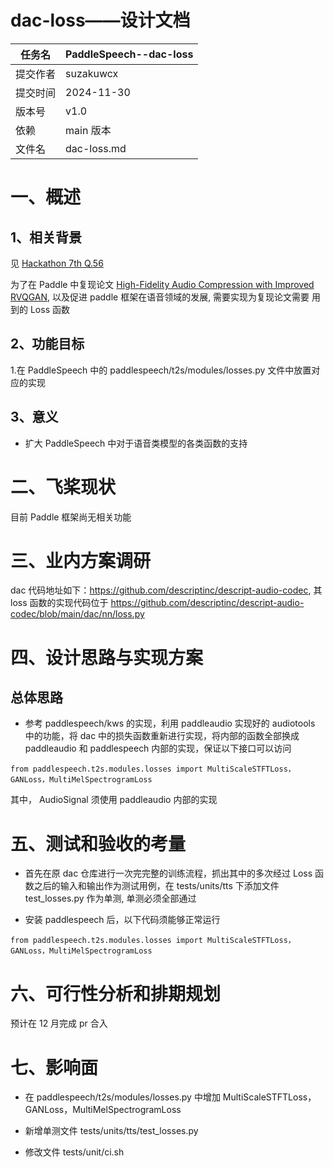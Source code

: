 # dac-loss——设计文档

| 任务名   | PaddleSpeech--dac-loss |
| -------- | ------------------------ |
| 提交作者 | suzakuwcx                |
| 提交时间 | 2024-11-30               |
| 版本号   | v1.0                     |
| 依赖     | main 版本                |
| 文件名   | dac-loss.md    |

# 一、概述

## 1、相关背景

见 [Hackathon 7th Q.56](https://github.com/PaddlePaddle/community/blob/master/hackathon/hackathon_7th/%E3%80%90Hackathon%207th%E3%80%91%E4%B8%AA%E4%BA%BA%E6%8C%91%E6%88%98%E8%B5%9B%E2%80%94%E5%A5%97%E4%BB%B6%E5%BC%80%E5%8F%91%E4%BB%BB%E5%8A%A1%E5%90%88%E9%9B%86.md)

为了在 Paddle 中复现论文 [High-Fidelity Audio Compression with Improved RVQGAN](http://arxiv.org/abs/2306.06546), 以及促进 paddle 框架在语音领域的发展, 需要实现为复现论文需要
用到的 Loss 函数

## 2、功能目标

1.在 PaddleSpeech 中的 paddlespeech/t2s/modules/losses.py 文件中放置对应的实现

## 3、意义

- 扩大 PaddleSpeech 中对于语音类模型的各类函数的支持

# 二、飞桨现状

目前 Paddle 框架尚无相关功能

# 三、业内方案调研

dac 代码地址如下：https://github.com/descriptinc/descript-audio-codec, 其 loss 函数的实现代码位于 https://github.com/descriptinc/descript-audio-codec/blob/main/dac/nn/loss.py

# 四、设计思路与实现方案

## 总体思路

- 参考 paddlespeech/kws 的实现，利用 paddleaudio 实现好的 audiotools 中的功能，将 dac 中的损失函数重新进行实现，将内部的函数全部换成 paddleaudio 和 paddlespeech 内部的实现，保证以下接口可以访问

```
from paddlespeech.t2s.modules.losses import MultiScaleSTFTLoss，GANLoss，MultiMelSpectrogramLoss
```

其中， AudioSignal 须使用 paddleaudio 内部的实现

# 五、测试和验收的考量

- 首先在原 dac 仓库进行一次完完整的训练流程，抓出其中的多次经过 Loss 函数之后的输入和输出作为测试用例，在 tests/units/tts 下添加文件 test_losses.py 作为单测, 单测必须全部通过

- 安装 paddlespeech 后，以下代码须能够正常运行

```
from paddlespeech.t2s.modules.losses import MultiScaleSTFTLoss，GANLoss，MultiMelSpectrogramLoss
```

# 六、可行性分析和排期规划

预计在 12 月完成 pr 合入

# 七、影响面

- 在 paddlespeech/t2s/modules/losses.py 中增加 MultiScaleSTFTLoss，GANLoss，MultiMelSpectrogramLoss

- 新增单测文件 tests/units/tts/test_losses.py

- 修改文件 tests/unit/ci.sh
